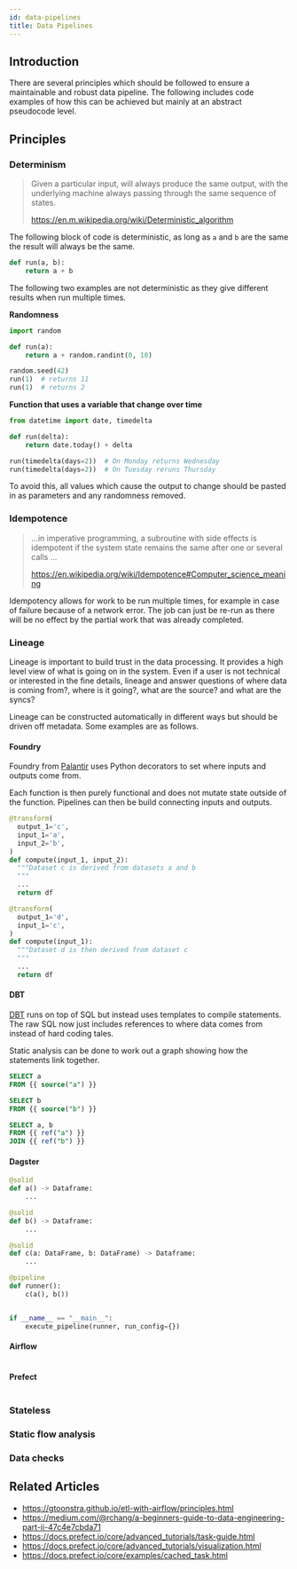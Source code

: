 ```yaml
---
id: data-pipelines
title: Data Pipelines
---
```


## Introduction

There are several principles which should be followed to ensure a maintainable and robust data pipeline. The following includes code examples of how this can be achieved but mainly at an abstract pseudocode level.

## Principles

### Determinism

> Given a particular input, will always produce the same output, with the underlying machine always passing through the same sequence of states.
>
> https://en.m.wikipedia.org/wiki/Deterministic_algorithm

The following block of code is deterministic, as long as `a` and `b` are the same the result will always be the same.

```python
def run(a, b):
    return a + b
```
The following two examples are not deterministic as they give different results when run multiple times.

**Randomness**

```python
import random

def run(a):
    return a + random.randint(0, 10)

random.seed(42)
run(1)  # returns 11
run(1)  # returns 2
```

**Function that uses a variable that change over time**

```python
from datetime import date, timedelta

def run(delta):
    return date.today() + delta

run(timedelta(days=2))  # On Monday returns Wednesday
run(timedelta(days=2))  # On Tuesday reruns Thursday
```

To avoid this, all values which cause the output to change should be pasted in as parameters and any randomness removed.

### Idempotence

> ...in imperative programming, a subroutine with side effects is idempotent if the system state remains the same after one or several calls ...
>
> https://en.wikipedia.org/wiki/Idempotence#Computer_science_meaning

Idempotency allows for work to be run multiple times, for example in case of failure because of a network error. The job can just be re-run as there will be no effect by the partial work that was already completed.

### Lineage

Lineage is important to build trust in the data processing. It provides a high level view of what is going on in the system. Even if a user is not technical or interested in the fine details, lineage and answer questions of where data is coming from?, where is it going?, what are the source? and what are the syncs?

Lineage can be constructed automatically in different ways but should be driven off metadata. Some examples are as follows.

#### Foundry

Foundry from [Palantir](https://www.palantir.com/palantir-foundry/) uses Python decorators to set where inputs and outputs come from.

Each function is then purely functional and does not mutate state outside of the function. Pipelines can then be build connecting inputs and outputs.

```python
@transform(
  output_1='c',
  input_1='a',
  input_2='b',
)
def compute(input_1, input_2):
  """Dataset c is derived from datasets a and b
  """
  ...
  return df
```

```python
@transform(
  output_1='d',
  input_1='c',
)
def compute(input_1):
  """Dataset d is then derived from dataset c
  """
  ...
  return df
```

#### DBT

[DBT](../data/dbt) runs on top of SQL but instead uses templates to compile statements. The raw SQL now just includes references to where data comes from instead of hard coding tales.

Static analysis can be done to work out a graph showing how the statements link together.

```sql
SELECT a
FROM {{ source("a") }}
```

```sql
SELECT b
FROM {{ source("b") }}
```

```sql
SELECT a, b
FROM {{ ref("a") }}
JOIN {{ ref("b") }}
```

#### Dagster

```python
@solid
def a() -> Dataframe:
    ...
```

```python
@solid
def b() -> Dataframe:
    ...
```

```python
@solid
def c(a: DataFrame, b: DataFrame) -> Dataframe:
    ...
```

```python
@pipeline
def runner():
    c(a(), b())


if __name__ == "__main__":
    execute_pipeline(runner, run_config={})
```
#### Airflow

```
```

#### Prefect

```
```

### Stateless
### Static flow analysis  
### Data checks

## Related Articles

- https://gtoonstra.github.io/etl-with-airflow/principles.html
- https://medium.com/@rchang/a-beginners-guide-to-data-engineering-part-ii-47c4e7cbda71
- https://docs.prefect.io/core/advanced_tutorials/task-guide.html
- https://docs.prefect.io/core/advanced_tutorials/visualization.html
- https://docs.prefect.io/core/examples/cached_task.html

